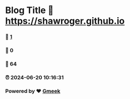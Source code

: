 # Blog Title :link: https://shawroger.github.io 
### :page_facing_up: [1](https://shawroger.github.io/tag.html) 
### :speech_balloon: 0 
### :hibiscus: 64 
### :alarm_clock: 2024-06-20 10:16:31 
### Powered by :heart: [Gmeek](https://github.com/Meekdai/Gmeek)
